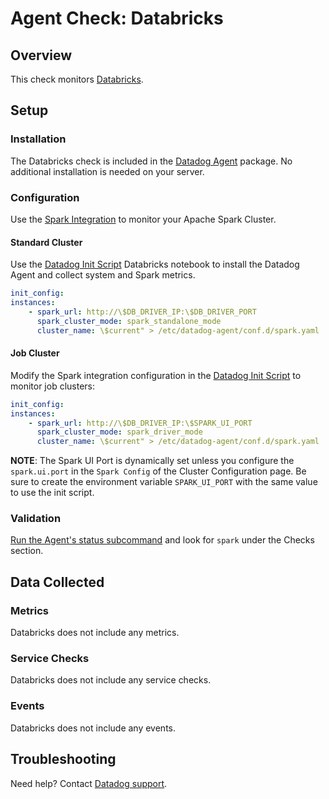 # Agent Check: Databricks

## Overview

This check monitors [Databricks][1].

## Setup

### Installation

The Databricks check is included in the [Datadog Agent][2] package.
No additional installation is needed on your server.

### Configuration

Use the [Spark Integration][2] to monitor your Apache Spark Cluster.

#### Standard Cluster

Use the [Datadog Init Script][4] Databricks notebook to install the Datadog Agent and collect system and Spark metrics.

```yaml
init_config:
instances:
    - spark_url: http://\$DB_DRIVER_IP:\$DB_DRIVER_PORT
      spark_cluster_mode: spark_standalone_mode
      cluster_name: \$current" > /etc/datadog-agent/conf.d/spark.yaml
```

#### Job Cluster

Modify the Spark integration configuration in the [Datadog Init Script][4] to monitor job clusters:

```yaml
init_config:
instances:
    - spark_url: http://\$DB_DRIVER_IP:\$SPARK_UI_PORT
      spark_cluster_mode: spark_driver_mode
      cluster_name: \$current" > /etc/datadog-agent/conf.d/spark.yaml
```

**NOTE**: The Spark UI Port is dynamically set unless you configure the `spark.ui.port` in the `Spark Config` of the Cluster Configuration page.
Be sure to create the environment variable `SPARK_UI_PORT` with the same value to use the init script.

### Validation

[Run the Agent's status subcommand][5] and look for `spark` under the Checks section.

## Data Collected

### Metrics

Databricks does not include any metrics.

### Service Checks

Databricks does not include any service checks.

### Events

Databricks does not include any events.

## Troubleshooting

Need help? Contact [Datadog support][3].

[1]: https://databricks.com/
[2]: https://databricks.com/blog/2017/06/01/apache-spark-cluster-monitoring-with-databricks-and-datadog.html
[3]: https://docs.datadoghq.com/help/
[4]: https://docs.databricks.com/_static/notebooks/datadog-init-script.html
[5]: https://docs.datadoghq.com/agent/guide/agent-commands/?#agent-status-and-information
